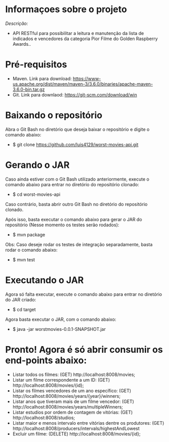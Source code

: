 # Informaçoes sobre o projeto

*Descrição:*

- API RESTful para possibilitar a leitura e manutenção da lista de indicados e vencedores da categoria Pior Filme do Golden Raspberry Awards..

# Pré-requisitos

- Maven. Link para download: https://www-us.apache.org/dist/maven/maven-3/3.6.0/binaries/apache-maven-3.6.0-bin.tar.gz
- Git. Link para downlaod: https://git-scm.com/download/win

# Baixando o repositório

Abra o Git Bash no diretório que deseja baixar o repositório e digite o comando abaixo:
- $ git clone https://github.com/luis4129/worst-movies-api.git

# Gerando o JAR

Caso ainda estiver com o Git Bash utilizado anteriormente, execute o comando abaixo para entrar no diretório do repositório clonado:
- $ cd worst-movies-api

Caso contrário, basta abrir outro Git Bash no diretório do repositório clonado.

Após isso, basta executar o comando abaixo para gerar o JAR do repositório (Nesse momento os testes serão rodados):
- $ mvn package

Obs: Caso deseje rodar os testes de integração separadamente, basta rodar o comando abaixo:
- $ mvn test

# Executando o JAR

Agora só falta executar, execute o comando abaixo para entrar no diretório do JAR criado:
- $ cd target

Agora basta executar o JAR, com o comando abaixo:
- $ java -jar worstmovies-0.0.1-SNAPSHOT.jar

# Pronto! Agora é só abrir consumir os end-points abaixo:
- Listar todos os filmes: (GET) http://localhost:8008/movies;
- Listar um filme correspondente a um ID: (GET) http://localhost:8008/movies/{id};
- Listar os filmes vencedores de um ano específico: (GET) http://localhost:8008/movies/years/{year}/winners;
- Listar anos que tiveram mais de um filme vencedor: (GET) http://localhost:8008/movies/years/multipleWinners;
- Listar estudios por ordem de contagem de vitórias: (GET) http://localhost:8008/studios;
- Listar maior e menos intervalo entre vitórias dentre os produtores: (GET) http://localhost:8008/producers/intervals/highestAndLowest
- Excluir um filme: (DELETE) http://localhost:8008/movies/{id};
